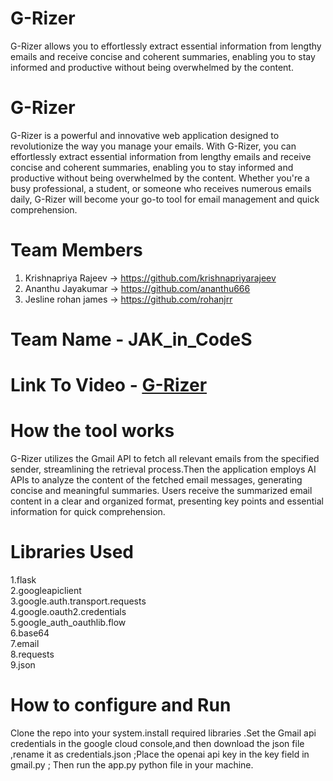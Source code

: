 # G-Rizer
G-Rizer allows you to effortlessly extract essential information from lengthy emails and receive concise and coherent summaries, enabling you to stay informed and productive without being overwhelmed by the content. 

# G-Rizer

G-Rizer is a powerful and innovative web application designed to revolutionize the way you manage your emails. With G-Rizer, you can effortlessly extract essential information from lengthy emails and receive concise and coherent summaries, enabling you to stay informed and productive without being overwhelmed by the content. Whether you're a busy professional, a student, or someone who receives numerous emails daily, G-Rizer will become your go-to tool for email management and quick comprehension. 

# Team Members
1. Krishnapriya Rajeev    -> https://github.com/krishnapriyarajeev
2. Ananthu Jayakumar      ->  https://github.com/ananthu666
3. Jesline rohan james    -> https://github.com/rohanjrr

# Team Name - JAK_in_CodeS

# Link To Video - [G-Rizer](https://youtu.be/penWCom8_hw)

# How the tool works
G-Rizer utilizes the Gmail API to fetch all relevant emails from the specified sender, streamlining the retrieval process.Then the application employs  AI APIs to analyze the content of the fetched email messages, generating concise and meaningful summaries. Users receive the summarized email content in a clear and organized format, presenting key points and essential information for quick comprehension.

# Libraries Used
1.flask<br>
2.googleapiclient<br>
3.google.auth.transport.requests<br>
4.google.oauth2.credentials<br>
5.google_auth_oauthlib.flow<br>
6.base64<br>
7.email<br>
8.requests<br>
9.json<br>

# How to configure and Run
Clone the repo into your system.install required libraries .Set the Gmail api  credentials in the google cloud console,and then download the json file ,rename it as credentials.json ;Place the openai api key in the key field in gmail.py ; Then run the app.py python file in your machine.

